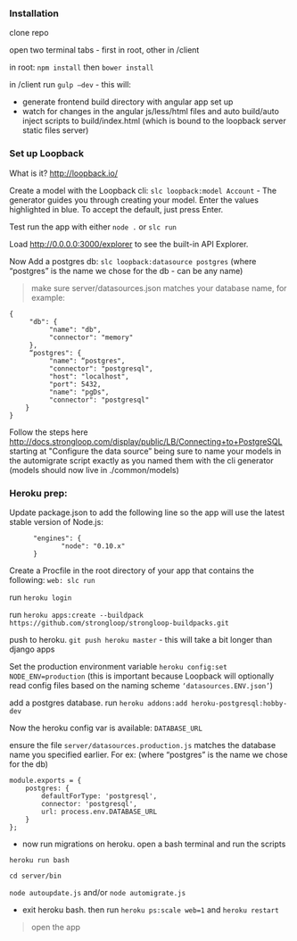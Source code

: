 ### Installation
clone repo 

open two terminal tabs - first in root, other in /client

in root: `npm install` then `bower install`

in /client run `gulp —dev` - this will:

- generate frontend build directory with angular app set up 
- watch for changes in the angular js/less/html files and auto build/auto inject scripts to build/index.html (which is bound to the loopback server static files server)

### Set up Loopback
What is it? http://loopback.io/ 

Create a model with the Loopback cli:  `slc loopback:model Account` - The generator guides you through creating your model. Enter the values highlighted in blue. To accept the default, just press Enter.

Test run the app with either `node .` or `slc run`

Load http://0.0.0.0:3000/explorer to see the built-in API Explorer.

Now Add a postgres db:  `slc loopback:datasource postgres` (where “postgres” is the name we chose for the db - can be any name)

> make sure server/datasources.json matches your database name, for example:

```
{
     "db": {
          "name": "db",
          "connector": "memory"
     },
     “postgres": {
          "name": “postgres",
          "connector": "postgresql",
          "host": "localhost",
          "port": 5432,
          "name": "pgDs",
          "connector": "postgresql"
    }
}
```
Follow the steps here http://docs.strongloop.com/display/public/LB/Connecting+to+PostgreSQL starting at "Configure the data source” being sure to name your models in the automigrate script exactly as you named them with the cli generator (models should now live in ./common/models)


### Heroku prep:

Update package.json to add the following line so the app will use the latest stable version of Node.js:

 ```
       "engines": {        
              "node": "0.10.x"     
       }
 ``` 
 
Create a Procfile in the root directory of your app that contains the following: `web: slc run`

run `heroku login`

run `heroku apps:create --buildpack https://github.com/strongloop/strongloop-buildpacks.git`

push to heroku. `git push heroku master` - this will take a bit longer than django apps

Set the production environment variable `heroku config:set NODE_ENV=production` (this is important because Loopback will optionally read config files based on the naming scheme `‘datasources.ENV.json’`)

add a postgres database. run `heroku addons:add heroku-postgresql:hobby-dev`

Now the heroku config var is available: `DATABASE_URL`

ensure the file `server/datasources.production.js` matches the database name you specified earlier. For ex: (where “postgres” is the name we chose for the db)

```
module.exports = {
    postgres: {
        defaultForType: 'postgresql',
        connector: 'postgresql',
        url: process.env.DATABASE_URL
    }
};
```
- now run migrations on heroku. open a bash terminal and run the scripts

`heroku run bash`

`cd server/bin`

`node autoupdate.js`  and/or `node automigrate.js`

- exit heroku bash. then run `heroku ps:scale web=1` and `heroku restart`
> open the app 